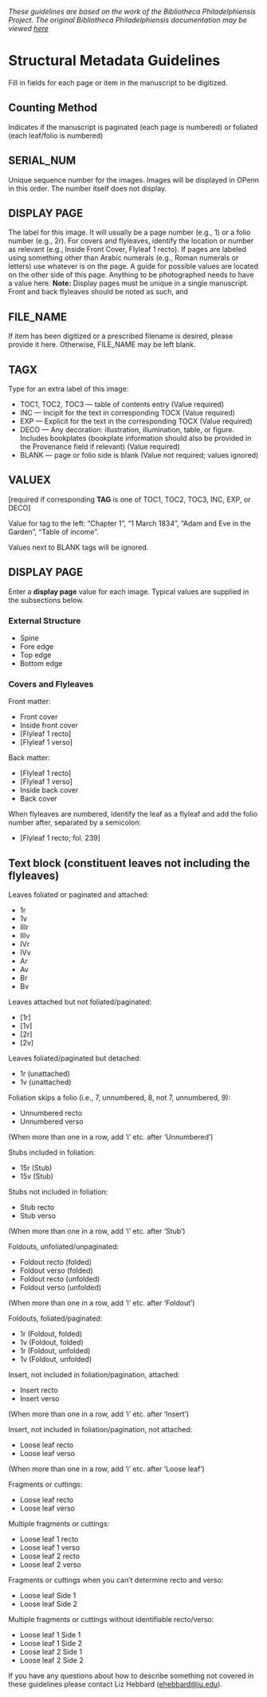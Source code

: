 <!-- DOCUMENT HISTORY:
  this markdown file was generated with pandoc v. 2.8 on 20200624
  input source: docx, exported from this GoogleDoc:
  https://docs.google.com/document/d/1HzfYAgNuJaRKXcZ1rYE-0hS5_TxidWDNLN6X2cVFpAM/edit?usp=sharing

  markdown headings, lists, and other formatting conventions are supplied manually
  subsequently re-generated as GitHub-flavored Markdown, again with pandoc
  this fixes rendering of tables and other document formatting on GitHub
-->

*These guidelines are based on the work of the Bibliotheca Philadelphiensis Project.
The original Bibliotheca Philadelphiensis documentation may be viewed [here](https://docs.google.com/document/d/1HzfYAgNuJaRKXcZ1rYE-0hS5_TxidWDNLN6X2cVFpAM/edit?usp=sharing)*

# Structural Metadata Guidelines

Fill in fields for each page or item in the manuscript to be digitized.

## Counting Method

Indicates if the manuscript is paginated (each page is numbered) or
foliated (each leaf/folio is numbered)

## SERIAL\_NUM

Unique sequence number for the images. Images will be displayed in OPenn
in this order. The number itself does not display.

## DISPLAY PAGE

The label for this image. It will usually be a page number (e.g., 1) or
a folio number (e.g., 2r). For covers and flyleaves, identify the
location or number as relevant (e.g., Inside Front Cover, Flyleaf 1
recto). If pages are labeled using something other than Arabic numerals
(e.g., Roman numerals or letters) use whatever is on the page. A guide
for possible values are located on the other side of this page. Anything
to be photographed needs to have a value here. **Note:** Display pages
must be unique in a single manuscript. Front and back flyleaves should
be noted as such, and

## FILE\_NAME

If item has been digitized or a prescribed filename is desired, please
provide it here. Otherwise, FILE\_NAME may be left blank.

## TAGX

Type for an extra label of this image:

  - TOC1, TOC2, TOC3 — table of contents entry (Value required)
  - INC — Incipit for the text in corresponding TOCX (Value required)
  - EXP — Explicit for the text in the corresponding TOCX (Value
    required)
  - DECO — Any decoration: illustration, illumination, table, or figure.
    Includes bookplates (bookplate information should also be provided
    in the Provenance field if relevant) (Value required)
  - BLANK — page or folio side is blank (Value not required; values
    ignored)

## VALUEX

\[required if corresponding **TAG** is one of TOC1, TOC2, TOC3, INC,
EXP, or DECO\]

Value for tag to the left: “Chapter 1”, “1 March 1834”, “Adam and Eve in
the Garden”, “Table of income”.

Values next to BLANK tags will be ignored.

## DISPLAY PAGE

Enter a **display page** value for each image.
Typical values are supplied in the subsections below.

### External Structure

  - Spine
  - Fore edge
  - Top edge
  - Bottom edge

### Covers and Flyleaves

Front matter:

  - Front cover
  - Inside front cover
  - \[Flyleaf 1 recto\]
  - \[Flyleaf 1 verso\]

Back matter: 

  - \[Flyleaf 1 recto\]
  - \[Flyleaf 1 verso\]
  - Inside back cover
  - Back cover

When flyleaves are numbered, identify the leaf as a flyleaf and add the folio number after,
separated by a semicolon: 

-  \[Flyleaf 1 recto; fol. 239\]

## Text block (constituent leaves not including the flyleaves)

Leaves foliated or paginated and attached:

  - 1r
  - 1v
  - IIIr
  - IIIv
  - IVr
  - IVv
  - Ar
  - Av
  - Br
  - Bv

<!-- I'm uncertain what the progression from Arabic to Roman to Alpha is supposed to signify. irc -->

Leaves attached but not foliated/paginated: 

  - \[1r\]
  - \[1v\]
  - \[2r\]
  - \[2v\]

Leaves foliated/paginated but detached:

  - 1r (unattached)
  - 1v (unattached)

Foliation skips a folio (i.e., 7, unnumbered, 8, not 7, unnumbered, 9):

  - Unnumbered recto
  - Unnumbered verso

(When more than one in a row, add ‘i’ etc. after ‘Unnumbered’)

Stubs included in foliation:

  - 15r (Stub)
  - 15v (Stub)

Stubs not included in foliation:

  - Stub recto
  - Stub verso

(When more than one in a row, add ‘i’ etc. after ‘Stub’)

Foldouts, unfoliated/unpaginated:

  - Foldout recto (folded)
  - Foldout verso (folded)
  - Foldout recto (unfolded)
  - Foldout verso (unfolded)

(When more than one in a row, add ‘i’ etc. after ‘Foldout’)

Foldouts, foliated/paginated:

  - 1r (Foldout, folded)
  - 1v (Foldout, folded)
  - 1r (Foldout, unfolded)
  - 1v (Foldout, unfolded)

Insert, not included in foliation/pagination, attached:

  - Insert recto
  - Insert verso

(When more than one in a row, add ‘i’ etc. after ‘Insert’)

Insert, not included in foliation/pagination, not attached:

  - Loose leaf recto
  - Loose leaf verso

(When more than one in a row, add ‘i’ etc. after ‘Loose leaf’)

Fragments or cuttings:

  - Loose leaf recto
  - Loose leaf verso

Multiple fragments or cuttings:

  - Loose leaf 1 recto
  - Loose leaf 1 verso
  - Loose leaf 2 recto
  - Loose leaf 2 verso

Fragments or cuttings when you can’t determine recto and verso:

  - Loose leaf Side 1
  - Loose leaf Side 2

Multiple fragments or cuttings without identifiable recto/verso:

  - Loose leaf 1 Side 1
  - Loose leaf 1 Side 2
  - Loose leaf 2 Side 1
  - Loose leaf 2 Side 2

If you have any questions about how to describe something not covered
in these guidelines please contact Liz Hebbard (ehebbard@iu.edu).
